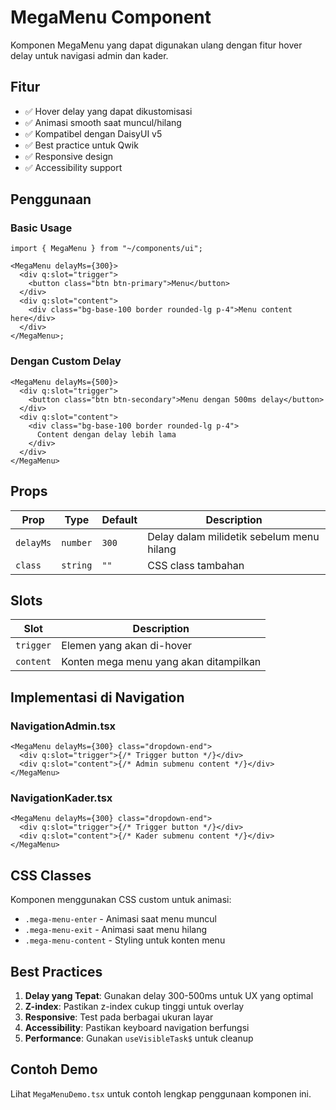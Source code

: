 # MegaMenu Component

Komponen MegaMenu yang dapat digunakan ulang dengan fitur hover delay untuk navigasi admin dan kader.

## Fitur

- ✅ Hover delay yang dapat dikustomisasi
- ✅ Animasi smooth saat muncul/hilang
- ✅ Kompatibel dengan DaisyUI v5
- ✅ Best practice untuk Qwik
- ✅ Responsive design
- ✅ Accessibility support

## Penggunaan

### Basic Usage

```tsx
import { MegaMenu } from "~/components/ui";

<MegaMenu delayMs={300}>
  <div q:slot="trigger">
    <button class="btn btn-primary">Menu</button>
  </div>
  <div q:slot="content">
    <div class="bg-base-100 border rounded-lg p-4">Menu content here</div>
  </div>
</MegaMenu>;
```

### Dengan Custom Delay

```tsx
<MegaMenu delayMs={500}>
  <div q:slot="trigger">
    <button class="btn btn-secondary">Menu dengan 500ms delay</button>
  </div>
  <div q:slot="content">
    <div class="bg-base-100 border rounded-lg p-4">
      Content dengan delay lebih lama
    </div>
  </div>
</MegaMenu>
```

## Props

| Prop      | Type     | Default | Description                               |
| --------- | -------- | ------- | ----------------------------------------- |
| `delayMs` | `number` | `300`   | Delay dalam milidetik sebelum menu hilang |
| `class`   | `string` | `""`    | CSS class tambahan                        |

## Slots

| Slot      | Description                            |
| --------- | -------------------------------------- |
| `trigger` | Elemen yang akan di-hover              |
| `content` | Konten mega menu yang akan ditampilkan |

## Implementasi di Navigation

### NavigationAdmin.tsx

```tsx
<MegaMenu delayMs={300} class="dropdown-end">
  <div q:slot="trigger">{/* Trigger button */}</div>
  <div q:slot="content">{/* Admin submenu content */}</div>
</MegaMenu>
```

### NavigationKader.tsx

```tsx
<MegaMenu delayMs={300} class="dropdown-end">
  <div q:slot="trigger">{/* Trigger button */}</div>
  <div q:slot="content">{/* Kader submenu content */}</div>
</MegaMenu>
```

## CSS Classes

Komponen menggunakan CSS custom untuk animasi:

- `.mega-menu-enter` - Animasi saat menu muncul
- `.mega-menu-exit` - Animasi saat menu hilang
- `.mega-menu-content` - Styling untuk konten menu

## Best Practices

1. **Delay yang Tepat**: Gunakan delay 300-500ms untuk UX yang optimal
2. **Z-index**: Pastikan z-index cukup tinggi untuk overlay
3. **Responsive**: Test pada berbagai ukuran layar
4. **Accessibility**: Pastikan keyboard navigation berfungsi
5. **Performance**: Gunakan `useVisibleTask$` untuk cleanup

## Contoh Demo

Lihat `MegaMenuDemo.tsx` untuk contoh lengkap penggunaan komponen ini.
